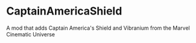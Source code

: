 # CaptainAmericaShield
A mod that adds Captain America's Shield and Vibranium from the Marvel Cinematic Universe
